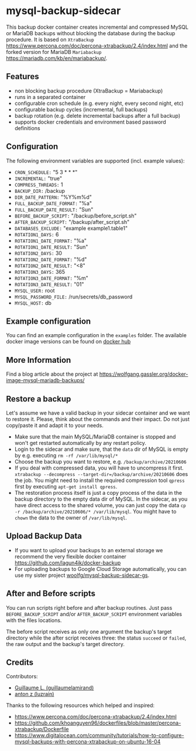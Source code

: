 # mysql-backup-sidecar

This backup docker container creates incremental and compressed MySQL or MariaDB backups without blocking the database during the backup procedure. It is based on `XtraBackup` https://www.percona.com/doc/percona-xtrabackup/2.4/index.html and the forked version for MariaDB `Mariabackup` https://mariadb.com/kb/en/mariabackup/.

## Features

- non blocking backup procedure (XtraBackup = Mariabackup)
- runs in a separated container
- configurable cron schedule (e.g. every night, every second night, etc)
- configurable backup cycles (incremental, full backups)
- backup rotation (e.g. delete incremental backups after a full backup)
- supports docker credentials and environment based password definitions

## Configuration

The following environment variables are supported (incl. example values):

- `CRON_SCHEDULE:` "5 3 * * *"
- `INCREMENTAL:` "true"
- `COMPRESS_THREADS:` 1
- `BACKUP_DIR:` /backup
- `DIR_DATE_PATTERN:` "%Y%m%d"
- `FULL_BACKUP_DATE_FORMAT:` "%a"
- `FULL_BACKUP_DATE_RESULT:` "Sun"
- `BEFORE_BACKUP_SCRIPT:` "/backup/before_script.sh"
- `AFTER_BACKUP_SCRIPT:` "/backup/after_script.sh"
- `DATABASES_EXCLUDE:` "example example1.table1"
- `ROTATION1_DAYS:` 6
- `ROTATION1_DATE_FORMAT:` "%a"
- `ROTATION1_DATE_RESULT:` "Sun"
- `ROTATION2_DAYS:` 30
- `ROTATION2_DATE_FORMAT:` "%d"
- `ROTATION2_DATE_RESULT:` "<8"
- `ROTATION3_DAYS:` 365
- `ROTATION3_DATE_FORMAT:` "%m"
- `ROTATION3_DATE_RESULT:` "01"
- `MYSQL_USER:` root
- `MYSQL_PASSWORD_FILE:` /run/secrets/db_password
- `MYSQL_HOST:` db

## Example configuration

You can find an example configuration in the `examples` folder. The available docker image versions can be found on [docker hub](https://hub.docker.com/r/woolfg/mysql-backup-sidecar/tags)

## More Information

Find a blog article about the project at https://wolfgang.gassler.org/docker-image-mysql-mariadb-backups/

## Restore a backup

Let's assume we have a valid backup in your sidecar container and we want to restore it. Please, think about the commands and their impact. Do not just copy/paste it and adapt it to your needs.

- Make sure that the main MySQL/MariaDB container is stopped and won't get restarted automatically by any restart policy.
- Login to the sidecar and make sure, that the `data` dir of MySQL is empty by e.g. executing `rm -rf /var/lib/mysql/*`
- Choose the backup you want to restore, e.g. `/backup/archive/20210606`
- If you deal with compressed data, you will have to uncompress it first. `xtrabackup --decompress --target-dir=/backup/archive/20210606` does the job. You might need to install the required compression tool `qpress` first by executing `apt-get install qpress`.
- The restoration process itself is just a copy process of the data in the backup directory to the empty data dir of MySQL. In the sidecar, as you have direct access to the shared volume, you can just copy the data `cp -r /backup/archive/20210606/* /var/lib/mysql`. You might have to `chown` the data to the owner of `/var/lib/mysql`.

## Upload Backup Data

- If you want to upload your backups to an external storage we recommend the very flexible docker container https://github.com/lagun4ik/docker-backup
- For uploading backups to Google Cloud Storage automatically, you can use my sister project [woolfg/mysql-backup-sidecar-gs](https://github.com/woolfg/mysql-backup-sidecar-gs).

## After and Before scripts

You can run scripts right before and after backup routines. Just pass `BEFORE_BACKUP_SCRIPT` and/or `AFTER_BACKUP_SCRIPT` environment variables with the files locations.

The before script receives as only one argument the backup's target directory while the after script receives three: the status `succeed` or `failed`, the raw output and the backup's target directory.

## Credits

Contributors:
- [Guillaume L. (guillaumelamirand)](https://github.com/guillaumelamirand)
- [anton z (luzrain)](https://github.com/luzrain)

Thanks to the following resources which helped and inspired:

- https://www.percona.com/doc/percona-xtrabackup/2.4/index.html
- https://github.com/khoanguyen96/dockerfiles/blob/master/percona-xtrabackup/Dockerfile
- https://www.digitalocean.com/community/tutorials/how-to-configure-mysql-backups-with-percona-xtrabackup-on-ubuntu-16-04
